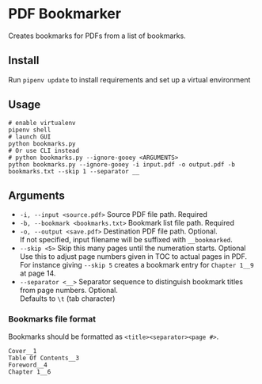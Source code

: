 # PDF Bookmarker
Creates bookmarks for PDFs from a list of bookmarks.

## Install
Run `pipenv update` to install requirements and set up a virtual environment

## Usage
```commandline
# enable virtualenv
pipenv shell
# launch GUI
python bookmarks.py
# Or use CLI instead
# python bookmarks.py --ignore-gooey <ARGUMENTS>
python bookmarks.py --ignore-gooey -i input.pdf -o output.pdf -b bookmarks.txt --skip 1 --separator __
```


## Arguments
+ `-i, --input <source.pdf>` Source PDF file path. Required
+ `-b, --bookmark <bookmarks.txt>` Bookmark list file path. Required
+ `-o, --output <save.pdf>` Destination PDF file path. Optional.  
  If not specified, input filename will be suffixed with `__bookmarked`.
+ `--skip <5>` Skip this many pages until the numeration starts. Optional    
  Use this to adjust page numbers given in TOC to actual pages in PDF.  
  For instance giving `--skip 5` creates a bookmark entry for `Chapter 1__9` at page 14.
+ `--separator <__>` Separator sequence to distinguish bookmark titles from page numbers. Optional.  
  Defaults to `\t` (tab character)

### Bookmarks file format
Bookmarks should be formatted as `<title><separator><page #>`.

```text
Cover__1
Table Of Contents__3
Foreword__4
Chapter 1__6
```

